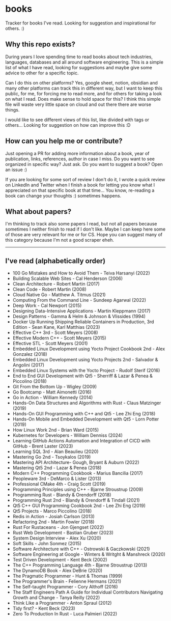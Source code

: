 # books
Tracker for books I've read. Looking for suggestion and inspirational for others. :)

## Why this repo exists?

During years I love spending time to read books about tech industries, languages, databases and all around software engineering. This is a simple list of what I have read, looking for suggestions and maybe give some advice to other for a specific topic.

Can I do this on other platforms? Yes, google sheet, notion, obsidian and many other platforms can track this in different way, but I want to keep this public, for me, for forcing me to read more, and for others for taking a look on what I read. 
Does make sense to hold space for this? I think this simple file will waste very little space on cloud and out there there are worse things.

I would like to see different views of this list, like divided with tags or others... Looking for suggestion on how can improve this :D

## How can you help me or contribute?

Just opening a PR for adding more information about a book, year of publication, links, references, author in case I miss.
Do you want to see organized in specific way? Just ask.
Do you want to suggest a book? Open an issue :)

If you are looking for some sort of review I don't do it, I wrote a quick review on LinkedIn and Twitter when I finish a book for letting you know what I appreciated on that specific book at that time... You know, re-reading a book can change your thoughts :) sometimes happens.


## What about papers?

I'm thinking to track also some papers I read, but not all papers because sometimes I neither finish to read if I don't like. Maybe I can keep here some of those are very relevant for me or for CS. Hope you can suggest many of this category because I'm not a good scraper eheh.

----------

## I've read (alphabetically order)

- 100 Go Mistakes and How to Avoid Them - Teiva Harsanyi (2022)
- Building Scalable Web Sites - Cal Henderson (2006)
- Clean Architecture - Robert Martin (2017)
- Clean Code - Robert Martin (2008)
- Cloud Native Go - Matthew A. Titmus (2021)
- Computing From the Command Line - Sundeep Agarwal (2022)
- Deep Work - Cal Newport (2015)
- Designing Data-Intensive Applications - Martin Kleppmann (2017)
- Design Patterns - Gamma & Helm & Johnson & Vlissides (1994)
- Docker Up Running Shipping Reliable Containers in Production, 3rd Edition - Sean Kane, Karl Matthias (2023)
- Effective C++ 3rd - Scott Meyers (2008)
- Effective Modern C++ - Scott Meyers (2015)
- Effective STL - Scott Meyers (2001)
- Embedded Linux Development using Yocto Project Cookbook 2nd - Alex Gonzalez (2018)
- Embedded Linux Development using Yocto Projects 2nd - Salvador & Angolini (2017)
- Embedded Linux Systems with the Yocto Project - Rudolf Sterif (2016)
- End to End GUI Development with Qt5 - Sherriff & Lazar & Penea & Piccolino (2018)
- Git From the Bottom Up - Wigley (2009)
- Go Bootcamp - Matt Aimonetti (2016)
- Go in Action - William Kennedy (2014)
- Hands-On Data Structures and Algorithms with Rust - Claus Matzinger (2019)
- Hands-On GUI Programming with C++ and Qt5 - Lee Zhi Eng (2018)
- Hands-On Mobile and Embedded Development with Qt5 - Lorn Potter (2019)
- How Linux Work 2nd - Brian Ward (2015)
- Kubernetes for Developers - William Denniss (2024)
- Learning GitHub Actions Automation and Integration of CICD with GitHub - Brent Laster (2023)
- Learning SQL 3rd - Alan Beaulieu (2020)
- Mastering Go 2nd - Tsoykalos (2019)
- Mastering API Architecture- Gough, Bryant & Auburn (2022)
- Mastering Qt5 2nd - Lazar & Penea (2018)
- Modern C++ Programming Cookbook - Marius Bancilia (2017)
- Peopleware 3rd - DeMarco & Lister (2013)
- Professional CMake 4th - Craig Scott (2019)
- Programming Principles using C++ - Bjarne Stroustrup (2009)
- Programming Rust - Blandy & Orendorff (2018)
- Programming Rust 2nd - Blandy & Orendorff & Tindall (2021)
- Qt5 C++ GUI Programming Cookbook 2nd - Lee Zhi Eng (2019)
- Qt5 Projects - Marco Piccolino (2018)
- Redis in Action - Josiah Carlson (2013)
- Refactoring 2nd - Martin Fowler (2018)
- Rust For Rustaceans - Jon Gjengset (2022)
- Rust Web Development - Bastian Gruber (2023)
- System Design Interview - Alex Xu (2020)
- Soft Skills - John Sonmez (2015)
- Software Architecture with C++ - Ostrowski & Gaczkowski (2021)
- Software Engineering at Google - Winters & Writght & Manshreck (2020)
- Test Driven Development - Kent Beck (2002)
- The C++ Programming Language 4th - Bjarne Stroustrup (2013)
- The DynamoDB Book - Alex DeBrie (2020)
- The Pragmatic Programmer - Hunt & Thomas (1999)
- The Programmer's Brain - Felienne Hermans (2021)
- The Self-taught Programmer - Cory Althoff (2016)
- The Staff Engineers Path A Guide for Individual Contributors Navigating Growth and Change - Tanya Reilly (2022)
- Think Like a Programmer - Anton Spraul (2012)
- Tidy first? - Kent Beck (2023)
- Zero To Production In Rust - Luca Palmieri (2022)
